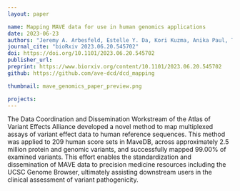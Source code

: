 ```yaml
---
layout: paper

name: Mapping MAVE data for use in human genomics applications
date: 2023-06-23
authors: "Jeremy A. Arbesfeld, Estelle Y. Da, Kori Kuzma, Anika Paul, Tierra Farris, Kevin Riehle, Nuno Daniel Saraiva Agostinho, Jordan F. Safer, Aleksandar Milosavljevic, Julia Foreman, Helen V. Firth, Sarah E. Hunt, Sumaiya Iqbal, Melissa Cline, Alan F. Rubin, Alex H. Wagner"
journal_cite: "bioRxiv 2023.06.20.545702"
doi: https://doi.org/10.1101/2023.06.20.545702
publisher_url:
preprint: https://www.biorxiv.org/content/10.1101/2023.06.20.545702
github: https://github.com/ave-dcd/dcd_mapping

thumbnail: mave_genomics_paper_preview.png

projects:
---
```

The Data Coordination and Dissemination Workstream of the Atlas of Variant Effects Alliance developed a novel method to map multiplexed assays of variant effect data to human reference sequences. This method was applied to 209 human score sets in MaveDB, across approximately 2.5 million protein and genomic variants, and successfully mapped 99.00% of examined variants. This effort enables the standardization and dissemination of MAVE data to precision medicine resources including the UCSC Genome Browser, ultimately assisting downstream users in the clinical assessment of variant pathogenicity.
